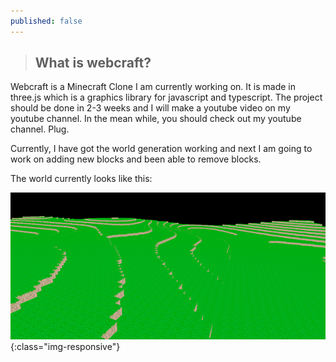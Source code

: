 ```yaml
---
published: false
---
```

> ## What is webcraft?

Webcraft is a Minecraft Clone I am currently working on. It is made in three.js which is a graphics library for javascript and typescript. The project should be done in 2-3 weeks and I will make a youtube video on my youtube channel. In the mean while, you should check out my youtube channel. Plug.

Currently, I have got the world generation working and next I am going to work on adding new blocks and been able to remove blocks.

The world currently looks like this:

![webcraftexample](..\assets\Images\Proj\Webcraft\Webcraft.png){:class="img-responsive"}
